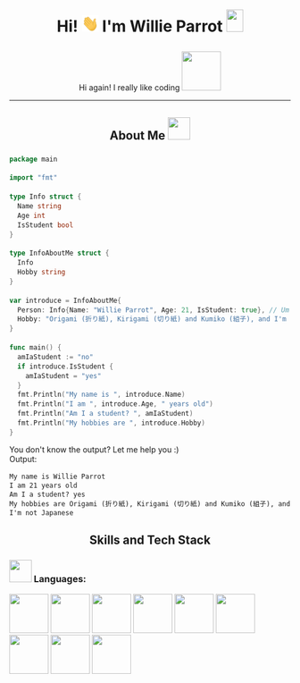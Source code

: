 # <p align="center">Hi! <img src="https://raw.githubusercontent.com/light-hat/light-hat/refs/heads/main/assets/hello.gif" width="30" height="30"> I'm Willie Parrot <img src="https://c.tenor.com/x-kqDAmw2NQAAAAM/parrot-party.gif" width="30" height="40"></p>
<p align="center">Hi again! I really like coding
<img src="https://media1.tenor.com/m/JIS_KDKKsgYAAAAd/guaton-computadora.gif" width="70" height="70"></p>
<hr>

<!--  === ABOUT ME === -->
## <p align="center">About Me <img src="https://media1.tenor.com/images/2d76769affec50319ae14cdd3cfd21ec/tenor.gif?itemid=15053329" width="40" height="40"></p>

```go
package main

import "fmt"

type Info struct {
  Name string
  Age int
  IsStudent bool
}

type InfoAboutMe struct {
  Info
  Hobby string
}

var introduce = InfoAboutMe{
  Person: Info{Name: "Willie Parrot", Age: 21, IsStudent: true}, // Um actually I'm 13 ☝🤓
  Hobby: "Origami (折り紙), Kirigami (切り紙) and Kumiko (組子), and I'm not Japanese",
}
 
func main() {
  amIaStudent := "no"
  if introduce.IsStudent {
    amIaStudent = "yes"
  }
  fmt.Println("My name is ", introduce.Name)
  fmt.Println("I am ", introduce.Age, " years old")
  fmt.Println("Am I a student? ", amIaStudent)
  fmt.Println("My hobbies are ", introduce.Hobby)
}
```

You don't know the output? Let me help you :)  
Output:
```
My name is Willie Parrot
I am 21 years old
Am I a student? yes
My hobbies are Origami (折り紙), Kirigami (切り紙) and Kumiko (組子), and I'm not Japanese
```

## <p align="center">Skills and Tech Stack</p>
### <img src="https://media1.tenor.com/images/2d76769affec50319ae14cdd3cfd21ec/tenor.gif?itemid=15053329" width="40" height="40"> Languages:
<img src="https://media.tenor.com/TCMWkxIkF9IAAAAi/dancing-gopher.gif" width="70" height="70"> <!-- Golang -->
<img src="https://avatars.githubusercontent.com/u/25699522?s=280&v=4" width="70" height="70"> <!-- C -->
<img src="https://fileviewerplus.com/img/icon/256/cpp-68.png" width="70" height="70"> <!-- C++ -->
<img src="https://camo.githubusercontent.com/a8c24c0c69005509721bcfa06b7818b2a732447e11f1a36c8cbda6937e533cd3/68747470733a2f2f74656368737461636b2d67656e657261746f722e76657263656c2e6170702f6a6176612d69636f6e2e737667" width="70" height="70"> <!-- Java -->
<img src="https://img.favpng.com/6/5/22/c-c-computer-programming-javascript-png-favpng-sTm9jdJwydsHcfsEP3zi4q4gj.jpg" width="70" height="70"> <!-- C# -->
<img src="https://tse2.mm.bing.net/th/id/OIP.QbzDMgFIXwFj5L4La8RJ5gHaGb?rs=1&pid=ImgDetMain&o=7&rm=3" width="70" height="70"> <!-- Python -->
<img src="https://th.bing.com/th/id/R.6c8f0a0e377cfa70efcd35ff52893b17?rik=iqhl8JD0f9LLpA&pid=ImgRaw&r=0" width="70" height="70"> <!-- HTML -->
<img src="https://tse2.mm.bing.net/th/id/OIP.aiII04uB8m611vQPSw7HfgHaHa?rs=1&pid=ImgDetMain&o=7&rm=3" width="70" height="70"> <!-- CSS -->
<img src="https://tse3.mm.bing.net/th/id/OIP.NZBnS3y0T8HUec7HVWScUQHaE8?rs=1&pid=ImgDetMain&o=7&rm=3" width="70" height="70"> <!-- JavaScript -->

<!-- 
**GopherParrot/GopherParrot** is a ✨ _special_ ✨ repository because its `README.md` (this file) appears on your GitHub profile.

Here are some ideas to get you started:

- 🔭 I’m currently working on ...
- 🌱 I’m currently learning ...
- 👯 I’m looking to collaborate on ...
- 🤔 I’m looking for help with ...
- 💬 Ask me about ...
- 📫 How to reach me: ...
- 😄 Pronouns: ...
- ⚡ Fun fact: ...
-->
